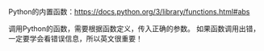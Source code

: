 Python的内置函数：https://docs.python.org/3/library/functions.html#abs

调用Python的函数，需要根据函数定义，传入正确的参数。
如果函数调用出错，一定要学会看错误信息，所以英文很重要！